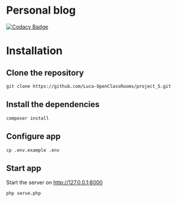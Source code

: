 # Personal blog
[![Codacy Badge](https://app.codacy.com/project/badge/Grade/0802e5c1aeed436e8158530244b831c1)](https://www.codacy.com?utm_source=github.com&amp;utm_medium=referral&amp;utm_content=Luca-OpenClassRooms/project_5&amp;utm_campaign=Badge_Grade)

# Installation

## Clone the repository

```
git clone https://github.com/Luca-OpenClassRooms/project_5.git
```

## Install the dependencies

```
composer install
```

## Configure app 

```
cp .env.example .env
```

## Start app 

Start the server on http://127.0.0.1:8000
```
php serve.php
```
